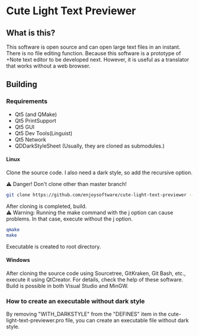 # Cute Light Text Previewer
## What is this?

This software is open source and can open large text files in an instant. There is no file editing function. Because this software is a prototype of +Note text editor to be developed next. However, it is useful as a translator that works without a web browser.

## Building
### Requirements 

* Qt5 (and QMake)
* Qt5 PrintSupport
* Qt5 GUI
* Qt5 Dev Tools(Linguist)
* Qt5 Network
* QDDarkStyleSheet (Usually, they are cloned as submodules.)
#### Linux

Clone the source code. I also need a dark style, so add the recursive option.

:warning: Danger! Don't clone other than master branch!
```bash
git clone https://github.com/enjoysoftware/cute-light-text-previewer --recursive
```
After cloning is completed, build.   
:warning: Warning: Running the make command with the j option can cause problems. In that case, execute without the j option.   
```bash
qmake
make
```   
Executable is created to root directory.
#### Windows

After cloning the source code using Sourcetree, GitKraken, Git Bash, etc., execute it using QtCreator. For details, check the help of these software.   
Build is possible in both Visual Studio and MinGW.
### How to create an executable without dark style
By removing "WITH_DARKSTYLE" from the "DEFINES" item in the cute-light-text-previewer.pro file, you can create an executable file without dark style.